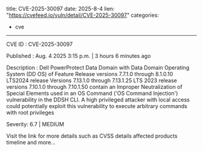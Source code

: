  
title: CVE-2025-30097
date: 2025-8-4
lien: "https://cvefeed.io/vuln/detail/CVE-2025-30097"
categories:
  - cve
---

CVE ID : CVE-2025-30097

Published :  Aug. 4
2025
3:15 p.m. | 3 hours
6 minutes ago

Description : Dell PowerProtect Data Domain with Data Domain Operating System (DD OS) of Feature Release versions 7.7.1.0 through 8.1.0.10
LTS2024 release Versions 7.13.1.0 through 7.13.1.25
LTS 2023 release versions 7.10.1.0 through 7.10.1.50
contain an Improper Neutralization of Special Elements used in an OS Command ('OS Command Injection') vulnerability in the DDSH CLI. A high privileged attacker with local access could potentially exploit this vulnerability to execute arbitrary commands with root privileges

Severity: 6.7 | MEDIUM

Visit the link for more details
such as CVSS details
affected products
timeline
and more...
